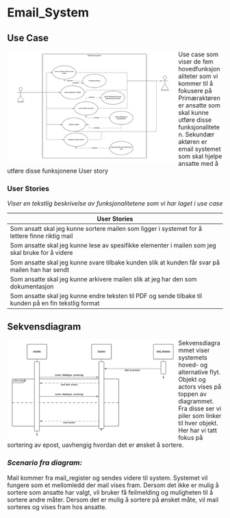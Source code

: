 # Email_System

## Use Case

<img src="usecase.png" width="400" align="left">

Use case som viser de fem hovedfunksjonaliteter som  vi kommer til å fokusere på 
Primæraktøren er ansatte som skal kunne utføre disse funksjonaliteten. 
Sekundær aktøren er email systemet som skal hjelpe ansatte med å utføre disse funksjonene
User story 
<br clear="both"/>
### User Stories

*Viser en tekstlig beskrivelse av funksjonalitetene som vi har laget i use case*

| User Stories |
| ---- |
|Som ansatt skal jeg kunne sortere mailen som ligger i systemet for å lettere finne riktig mail|
|Som ansatte skal jeg kunne lese av spesifikke elementer i mailen som jeg skal bruke for å videre| 
|Som ansatte skal jeg kunne svare tilbake kunden slik at kunden får svar på mailen han har sendt|
|Som ansatte skal jeg kunne arkivere mailen slik at jeg har den som dokumentasjon |
|Som ansatte skal jeg kunne endre teksten til PDF og sende tilbake til kunden på en fin tekstlig format|



## Sekvensdiagram

<img src="Seq_Diagram.png" width="400" align="left">


Sekvensdiagrammet viser systemets hoved- og alternative flyt. Objekt og actors vises på toppen av diagrammet. 
Fra disse ser vi piler som linker til hver objekt.
Her har vi tatt fokus på sortering av epost, uavhengig hvordan det er ønsket å sortere. 
<br clear="both"/>



### _Scenario fra diagram:_
Mail kommer fra mail_register og sendes videre til system. 
Systemet vil fungere som et mellomledd der mail vises fram. 
Dersom det ikke er mulig å sortere som ansatte har valgt, vil bruker få feilmelding og 
muligheten til å sortere andre måter. 
Dersom det er mulig å sortere på ønsket måte, vil mail sorteres og vises fram hos ansatte. 

